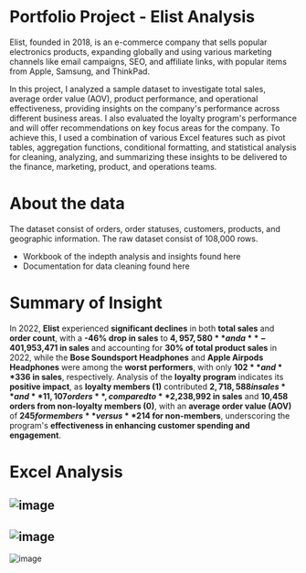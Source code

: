 # Portfolio Project - Elist Analysis

Elist, founded in 2018, is an e-commerce company that sells popular electronics products, expanding globally and using various marketing channels like email campaigns, SEO, and affiliate links, with popular items from Apple, Samsung, and ThinkPad.

In this project, I analyzed a sample dataset to investigate total sales, average order value (AOV), product performance, and operational effectiveness, providing insights on the company's performance across different business areas. I also evaluated the loyalty program's performance and will offer recommendations on key focus areas for the company. To achieve this, I used a combination of various Excel features such as pivot tables, aggregation functions, conditional formatting, and statistical analysis for cleaning, analyzing, and summarizing these insights to be delivered to the finance, marketing, product, and operations teams.

# About the data

The dataset consist of orders, order statuses, customers, products, and geographic information. The raw dataset consist of 108,000 rows.

- Workbook of the indepth analysis and insights found here
- Documentation for data cleaning found here

# Summary of Insight

In 2022, **Elist** experienced **significant declines** in both **total sales** and **order count**, with a **-46% drop in sales** to **$4,957,580** and a **-40% reduction in orders** to **21,565** compared to the previous year. The **top-selling product** was the **27in 4K gaming monitor**, generating **$1,953,471 in sales** and accounting for **30% of total product sales** in 2022, while the **Bose Soundsport Headphones** and **Apple Airpods Headphones** were among the **worst performers**, with only **$102** and **$336 in sales**, respectively. Analysis of the **loyalty program** indicates its **positive impact**, as **loyalty members (1)** contributed **$2,718,588 in sales** and **11,107 orders**, compared to **$2,238,992 in sales** and **10,458 orders from non-loyalty members (0)**, with an **average order value (AOV)** of **$245 for members** versus **$214 for non-members**, underscoring the program's **effectiveness in enhancing customer spending and engagement**.

# Excel Analysis

![image](https://github.com/user-attachments/assets/ed7717d2-aa48-415b-a506-d97181e85876)
-
![image](https://github.com/user-attachments/assets/9fc5b0fc-21e8-4b9f-b53c-29047e177f8d)
-
![image](https://github.com/user-attachments/assets/19bd515d-393b-478c-85bf-5505df4254db)
